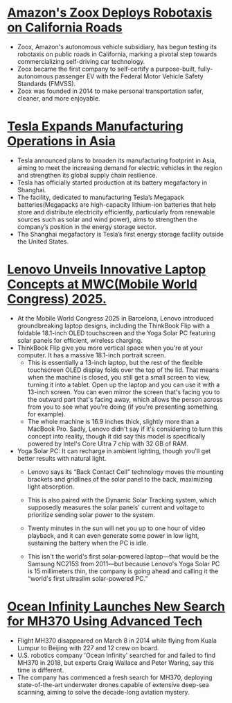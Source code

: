 # [Amazon's Zoox Deploys Robotaxis on California Roads](https://www.theguardian.com/technology/2023/feb/14/amazon-tests-robotaxis-zoox-california)
- Zoox, Amazon's autonomous vehicle subsidiary, has begun testing its robotaxis on public roads in California, marking a pivotal step towards commercializing self-driving car technology.
- Zoox became the first company to self-certify a purpose-built, fully-autonomous passenger EV with the Federal Motor Vehicle Safety Standards (FMVSS).
- Zoox was founded in 2014 to make personal transportation safer, cleaner, and more enjoyable.
# [Tesla Expands Manufacturing Operations in Asia](https://www.businessworld.in/article/tesla-begins-production-at-shanghai-megapack-battery-factory-547601#:~:text=Tesla%20has%20officially%20started%20production,in%20the%20energy%20storage%20sector.)
- Tesla announced plans to broaden its manufacturing footprint in Asia, aiming to meet the increasing demand for electric vehicles in the region and strengthen its global supply chain resilience.
- Tesla has officially started production at its battery megafactory in Shanghai.
- The facility, dedicated to manufacturing Tesla’s Megapack batteries(Megapacks are high-capacity lithium-ion batteries that help store and distribute electricity efficiently, particularly from renewable sources such as solar and wind power), aims to strengthen the company’s position in the energy storage sector.
- The Shanghai megafactory is Tesla’s first energy storage facility outside the United States.
# [Lenovo Unveils Innovative Laptop Concepts at MWC(Mobile World Congress) 2025.](https://www.wired.com/story/lenovo-mwc-2025-thinkbook-flip-yoga-solar-pc-magic-bay/?utm_source=chatgpt.com)
- At the Mobile World Congress 2025 in Barcelona, Lenovo introduced groundbreaking laptop designs, including the ThinkBook Flip with a foldable 18.1-inch OLED touchscreen and the Yoga Solar PC featuring solar panels for efficient, wireless charging.
- ThinkBook Flip give you more vertical space when you're at your computer. It has a massive 18.1-inch portrait screen.
  - This is essentially a 13-inch laptop, but the rest of the flexible touchscreen OLED display folds over the top of the lid. That means when the machine is closed, you still get a small screen to view, turning it into a tablet. Open up the laptop and you can use it with a 13-inch screen. You can even mirror the screen that's facing you to the outward part that's facing away, which allows the person across from you to see what you're doing (if you're presenting something, for example).
  - The whole machine is 16.9 inches thick, slightly more than a MacBook Pro. Sadly, Lenovo didn't say if it's considering to turn this concept into reality, though it did say this model is specifically powered by Intel's Core Ultra 7 chip with 32 GB of RAM.
- Yoga Solar PC: It can recharge in ambient lighting, though you'll get better results with natural light.
  - Lenovo says its “Back Contact Cell” technology moves the mounting brackets and gridlines of the solar panel to the back, maximizing light absorption.
  - This is also paired with the Dynamic Solar Tracking system, which supposedly measures the solar panels' current and voltage to prioritize sending solar power to the system.
  - Twenty minutes in the sun will net you up to one hour of video playback, and it can even generate some power in low light, sustaining the battery when the PC is idle.

  - This isn't the world's first solar-powered laptop—that would be the Samsung NC215S from 2011—but because Lenovo's Yoga Solar PC is 15 millimeters thin, the company is going ahead and calling it the “world's first ultraslim solar-powered PC.”
# [Ocean Infinity Launches New Search for MH370 Using Advanced Tech](https://www.news.com.au/world/asia/ocean-infinity-launches-fresh-search-for-mh370-with-new-maritime-tech/news-story/12479be4c30e0bdf57972bf8a7cda68c?utm_source=chatgpt.com)
- Flight MH370 disappeared on March 8 in 2014 while flying from Kuala Lumpur to Beijing with 227 and 12 crew on board.
- U.S. robotics company 'Ocean Infinity' searched for and failed to find MH370 in 2018, but experts Craig Wallace and Peter Waring, say this time is different.
- The company has commenced a fresh search for MH370, deploying state-of-the-art underwater drones capable of extensive deep-sea scanning, aiming to solve the decade-long aviation mystery. 
